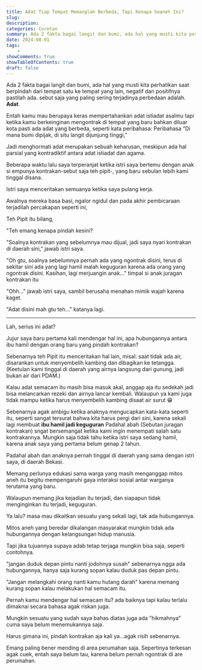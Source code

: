 ```yaml
---
title: Adat Tiap Tempat Memanglah Berbeda, Tapi Kenapa Seaneh Ini?
slug: 
description: 
categories: Coretan 
summary: Ada 2 fakta bagai langit dan bumi, ada hal yang musti kita perhatikan saat berpindah dari tempat satu ke tempat yang lain, negatif dan positifnya pastilah ada. sebut saja yang paling sering terjadinya perbedaan adalah adat
date: 2024-08-01
tags: 
    - 
showComments: true
showTableOfContents: true
draft: false
---
```


Ada 2 fakta bagai langit dan bumi, ada hal yang musti kita perhatikan saat berpindah dari tempat satu ke tempat yang lain, negatif dan positifnya pastilah ada. sebut saja yang paling sering terjadinya perbedaan adalah. **Adat**.

Entah kamu mau berupaya keras mempertahankan adat istiadat asalmu tapi ketika kamu berkeinginan mengontrak di tempat yang baru bahkan diluar kota pasti ada adat yang berbeda, seperti kata peribahasa: Peribahasa “Di mana bumi dipijak, di situ langit dijunjung tinggi,”

Jadi menghormati adat merupakan sebuah keharusan, meskipun ada hal parsial yang kontradiktif antara adat istiadat dan agama.

Beberapa waktu lalu saya terperanjat ketika istri saya bertemu dengan anak si empunya kontrakan-sebut saja teh pipit-, yang baru sebulan lebih kami tinggal disana.

Istri saya menceritakan semuanya ketika saya pulang kerja.

Awalnya mereka basa basi, ngalor ngidul dan pada akhir pembicaraan terjadilah percakapan seperti ini,

Teh Pipit itu bilang, 

"Teh emang kenapa pindah kesini?

"Soalnya kontrakan yang sebelumnya mau dijual, jadi saya nyari kontrakan di daerah sini," jawab istri saya.

"Oh gtu, soalnya sebelumnya pernah ada yang ngontrak disini, terus di sekitar sini ada yang lagi hamil malah keguguran karena ada orang yang ngontrak disini. Kasihan, lagi merjuangin anak..." timpal si anak juragan kontrakan itu

"Ohh..." jawab istri saya, sambil berusaha menahan mimik wajah karena kaget.

"Adat disini mah gtu teh..." katanya lagi.

***

Lah, serius ini adat?

Jujur saya baru pertama kali mendengar hal ini, apa hubungannya antara ibu hamil dengan orang baru yang pindah kontrakan?

Sebenarnya teh Pipit itu menceritakan hal lain, misal: saat tidak ada air, disarankan untuk menyembelih kambing dan dibagikan ke tetangga. (Keetulan kami tinggal di daerah yang airnya langsung dari gunung, jadi bukan air dari PDAM.)

Kalau adat semacam itu masih bisa masuk akal, anggap aja itu sedekah jadi bisa melancarkan rezeki dan airnya lancar kembali. Walaupun ya kami juga tidak mampu ketika harus menyembelih kambing disaat air surut 😁

Sebenarnya agak ambigu ketika anaknya mengucapkan kata-kata seperti itu, seperti sangat tersurat bahwa kita harus pergi dari sini, karena sekali lagi membuat **ibu hamil  jadi keguguran**
Padahal abah (Sebutan juragan kontrakan) sngat bersemangat ketika kami ingin menempati salah satu kontrakannya. Mungkin saja tidak tahu ketika istri saya sedang hamil, karena anak saya yang pertama belum genap 2 tahun.

Padahal abah dan anaknya pernah tinggal di daerah yang sama dengan istri saya, di daerah Bekasi.

Memang perlunya edukasi sama warga yang masih menganggap mitos aneh itu begitu mempengaruhi gaya interaksi sosial antar warganya terutama yang baru.

Walaupun memang jika kejadian itu terjadi, dan siapapun tidak menginginkan itu terjadi, keguguran.

Ya lalu? masa mau dikaitkan sesuatu yang sekali lagi, tak ada hubungannya.

Mitos aneh yang beredar dikalangan masyarakat mungkin tidak ada hubungannya dengan kelangsungan hidup manusia.

Tapi jika tujuannya supaya adab tetap terjaga mungkin bisa saja, seperti contohnya. 

"jangan duduk depan pintu nanti jodohnya susah" sebenarnya ngga ada hubungannya, hanya saja kurang sopan kalau duduk pas depan pintu.

"Jangan melangkahi orang nanti kamu hutang darah" karena memang kurang sopan kalau melakukan hal semacam itu.

Pernah kamu mendengar hal semacam itu? ada baiknya tapi kalau terlalu dimaknai secara bahasa agak riskan juga.

Mungkin sesuatu yang sudah saya bahas diatas juga ada "hikmahnya" cuma saya belum menemukannya saja.

Harus gimana ini, pindah kontrakan aja kali ya…agak risih sebenarnya.

Emang paling bener mending di area perumahan saja. Sepertinya terkesan agak cuek, entah saya belum tau, karena belum pernah ngontrak di are perumahan.